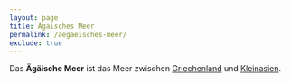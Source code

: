 ```yaml
---
layout: page
title: Ägäisches Meer
permalink: /aegaeisches-meer/
exclude: true
---
```


Das **Ägäische Meer** ist das Meer zwischen [Griechenland](/griechenland/) und [Kleinasien](/kleinasien/).
